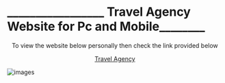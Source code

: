 <h1 align"center">_________________ Travel Agency Website for Pc and Mobile________</h1>
<p align="center">To view the website below personally then check the link provided below </p>
<p align="center"><a href="https://travelagencyja.netlify.app">Travel Agency </a></p>
<img src="https://user-images.githubusercontent.com/100203073/191240741-f214ebae-9462-43d3-8802-d1769089e329.png" alt="images" />


